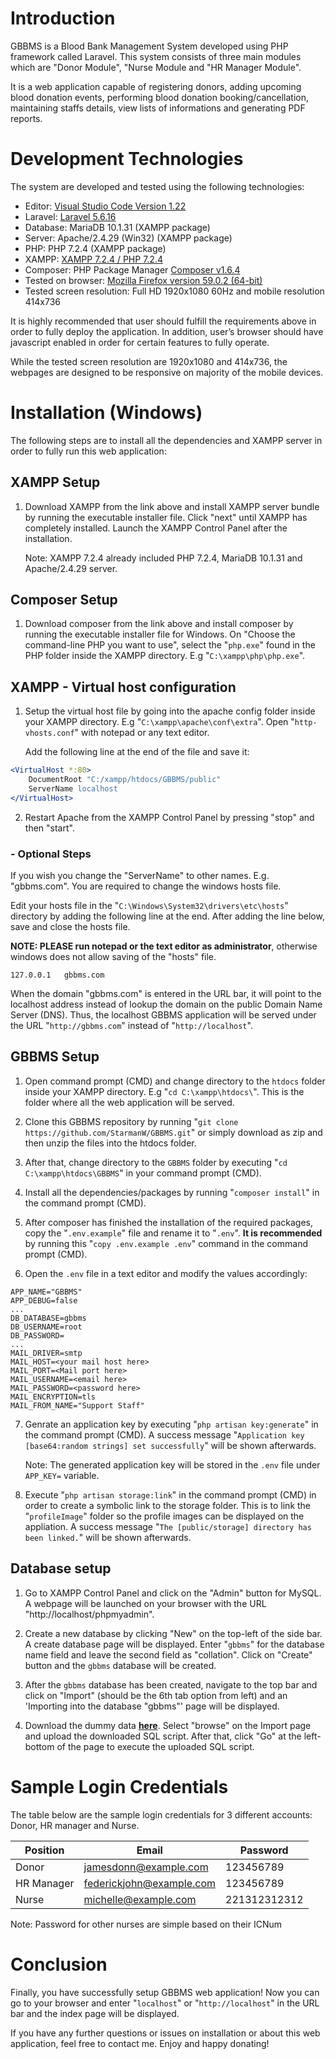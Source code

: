 # Introduction 
GBBMS is a Blood Bank Management System developed using PHP framework called Laravel.
This system consists of three main modules which are "Donor Module", "Nurse Module
and "HR Manager Module". 

It is a web application capable of registering donors, adding upcoming blood donation events, performing blood donation booking/cancellation, maintaining staffs details, view lists of informations and generating PDF reports. 

# Development Technologies
The system are developed and tested using the following technologies:
- Editor: [Visual Studio Code Version 1.22](https://code.visualstudio.com/download "VS Code")
- Laravel: [Laravel 5.6.16](https://laravel.com/ "Laravel")
- Database:  MariaDB 10.1.31 (XAMPP package)
- Server: Apache/2.4.29 (Win32) (XAMPP package)
- PHP: PHP 7.2.4 (XAMPP package)
- XAMPP: [XAMPP 7.2.4 / PHP 7.2.4](https://www.apachefriends.org/download.html "XAMPP")
- Composer: PHP Package Manager [Composer v1.6.4](https://getcomposer.org/download/ "Composer")
- Tested on browser: [Mozilla Firefox version 59.0.2 (64-bit)](https://www.mozilla.org/en-US/firefox/new/)
- Tested screen resolution: Full HD 1920x1080 60Hz and mobile resolution 414x736

It is highly recommended that user should fulfill the requirements above in order to fully deploy the application. 
In addition, user’s browser should have javascript enabled in order for certain features to fully operate.

While the tested screen resolution are 1920x1080 and 414x736, the webpages are designed to be responsive on majority
of the mobile devices. 

# Installation (Windows)
The following steps are to install all the dependencies and XAMPP server in order to fully run this web application:

## XAMPP Setup
1. Download XAMPP from the link above and install XAMPP server bundle by running the executable installer file. Click "next" until XAMPP has completely installed. Launch the XAMPP Control Panel after the installation.

    Note: XAMPP 7.2.4 already included PHP 7.2.4, MariaDB 10.1.31 and Apache/2.4.29 server.

## Composer Setup
1. Download composer from the link above and install composer by running the executable installer file for Windows. On "Choose the command-line PHP you want to use", select the "`php.exe`" found in the PHP folder inside the XAMPP directory. E.g "`C:\xampp\php\php.exe`".

## XAMPP - Virtual host configuration
1. Setup the virtual host file by going into the apache config folder inside your XAMPP directory. E.g "`C:\xampp\apache\conf\extra`". Open "`http-vhosts.conf`" with notepad or any text editor. 

    Add the following line at the end of the file and save it:
```apache
<VirtualHost *:80>
    DocumentRoot "C:/xampp/htdocs/GBBMS/public"
    ServerName localhost
</VirtualHost>
```

2. Restart Apache from the XAMPP Control Panel by pressing "stop" and then "start".

### - Optional Steps
If you wish you change the "ServerName" to other names. E.g. "gbbms.com". You are required to change the windows hosts file.

Edit your hosts file in the "`C:\Windows\System32\drivers\etc\hosts`" directory by adding the following line at the end. After adding the line below, save and close the hosts file.
    
**NOTE: PLEASE run notepad or the text editor as administrator**, otherwise windows does not allow saving of the "hosts" file.

```
127.0.0.1   gbbms.com
```

When the domain "gbbms.com" is entered in the URL bar, it will point to the localhost address instead of lookup the domain on the public Domain Name Server (DNS). Thus, the localhost GBBMS application will be served under the URL "`http://gbbms.com`" instead of "`http://localhost`".

## GBBMS Setup
1. Open command prompt (CMD) and change directory to the `htdocs` folder inside your XAMPP directory. E.g "`cd C:\xampp\htdocs\`". This is the folder where all the web application will be served.

2. Clone this GBBMS repository by running "`git clone https://github.com/StarmanW/GBBMS.git`" or simply download as zip and then unzip the files into the htdocs folder.

3. After that, change directory to the `GBBMS` folder by executing "`cd C:\xampp\htdocs\GBBMS`" in your command prompt (CMD).

4. Install all the dependencies/packages by running "`composer install`" in the command prompt (CMD).

5. After composer has finished the installation of the required packages, copy the "`.env.example`" file and rename it to "`.env`". **It is recommended** by running this "`copy .env.example .env`" command in the command prompt (CMD).

6. Open the `.env` file in a text editor and modify the values accordingly:

```
APP_NAME="GBBMS"
APP_DEBUG=false
...
DB_DATABASE=gbbms
DB_USERNAME=root
DB_PASSWORD=
...
MAIL_DRIVER=smtp
MAIL_HOST=<your mail host here>
MAIL_PORT=<Mail port here>
MAIL_USERNAME=<email here>
MAIL_PASSWORD=<password here>
MAIL_ENCRYPTION=tls
MAIL_FROM_NAME="Support Staff"
```

7. Genrate an application key by executing "`php artisan key:generate`" in the command prompt (CMD). A success message "`Application key [base64:random strings] set successfully`" will be shown afterwards. 

    Note: The generated application key will be stored in the `.env` file under `APP_KEY=` variable.

8. Execute "`php artisan storage:link`" in the command prompt (CMD) in order to create a symbolic link to the storage folder. This is to link the "`profileImage`" folder so the profile images can be displayed on the appliation. A success message "`The [public/storage] directory has been linked.`" will be shown afterwards.

## Database setup
1. Go to XAMPP Control Panel and click on the "Admin" button for MySQL. A webpage will be launched on your browser with the URL "http://localhost/phpmyadmin".

2. Create a new database by clicking "New" on the top-left of the side bar. A create database page will be displayed. Enter "`gbbms`" for the database name field and leave the second field as "collation". Click on "Create" button and the `gbbms` database will be created.

3. After the `gbbms` database has been created, navigate to the top bar and click on "Import" (should be the 6th tab option from left) and an 'Importing into the database "gbbms"' page will be displayed. 

4. Download the dummy data **[here](https://gist.github.com/StarmanW/5fcaa8ea4fe2ca0f81485d75a082a27f)**. Select "browse" on the Import page and upload the downloaded SQL script. After that, click "Go" at the left-bottom of the page to execute the uploaded SQL script. 

# Sample Login Credentials
The table below are the sample login credentials for 3 different accounts: Donor, HR manager and Nurse.

|Position|Email|Password|
|-|-|-|
|Donor|jamesdonn@example.com|123456789|
|HR Manager|federickjohn@example.com|123456789|
|Nurse|michelle@example.com|221312312312|

Note: Password for other nurses are simple based on their ICNum

# Conclusion
Finally, you have successfully setup GBBMS web application! Now you can go to your browser and enter "`localhost`" or "`http://localhost`" in the URL bar and the index page will be displayed.

If you have any further questions or issues on installation or about this web application, feel free to contact me. Enjoy and happy donating!
